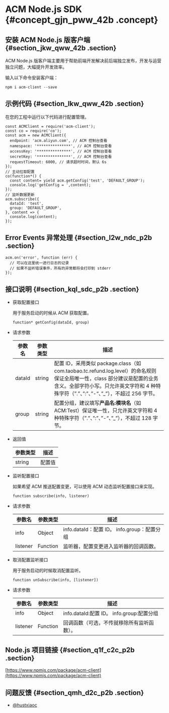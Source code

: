 # ACM Node.js SDK {#concept_gjn_pww_42b .concept}

## 安装 ACM Node.js 版客户端 {#section_jkw_qww_42b .section}

ACM Node.js 版客户端主要用于帮助前端开发解决前后端独立发布，开发与运营独立问题，大幅提升开发效率。

输入以下命令安装客户端：

```
npm i acm-client --save
```

## 示例代码 {#section_lkw_qww_42b .section}

在您的工程中运行以下代码进行配置管理。

```
const ACMClient = require('acm-client');
const co = require('co');
const acm = new ACMClient({
  endpoint: 'acm.aliyun.com', // ACM 控制台查看
  namespace: '***************', // ACM 控制台查看
  accessKey: '***************', // ACM 控制台查看
  secretKey: '***************', // ACM 控制台查看
  requestTimeout: 6000, // 请求超时时间，默认 6s
});
// 主动拉取配置
co(function*() {
  const content= yield acm.getConfig('test', 'DEFAULT_GROUP');
  console.log('getConfig = ',content);
});
// 监听数据更新
acm.subscribe({
  dataId: 'test',
  group: 'DEFAULT_GROUP',
}, content => {
  console.log(content);
});
```

## Error Events 异常处理 {#section_l2w_ndc_p2b .section}

```
acm.on('error', function (err) {
  // 可以在这里统一进行日志的记录
  // 如果不监听错误事件，所有的异常都将会打印到 stderr
});
```

## 接口说明 {#section_kql_sdc_p2b .section}

-   获取配置接口

    用于服务启动的时候从 ACM 获取配置。

    ```
    function* getConfig(dataId, group)
    ```

-   请求参数

    |参数名|参数类型|描述|
    |---|----|--|
    |dataId|string|配置 ID，采用类似 package.class（如com.taobao.tc.refund.log.level）的命名规则保证全局唯一性，class 部分建议是配置的业务含义。全部字符小写。只允许英文字符和 4 种特殊字符（”.”、”:”、”-“、”\_”），不超过 256 字节。|
    |group|string|配置分组，建议填写**产品名:模块名**（如 ACM:Test）保证唯一性，只允许英文字符和 4 种特殊字符（”.”、”:”、”-“、”\_”），不超过 128 字节。|

-   返回值

    |参数类型|描述|
    |----|--|
    |string|配置值|

-   监听配置接口

    如果希望 ACM 推送配置变更，可以使用 ACM 动态监听配置接口来实现。

    ```
    function subscribe(info, listener)
    ```

-   请求参数

    |参数名|参数类型|描述|
    |---|----|--|
    |info|Object|info.dataId：配置 ID。 info.group：配置分组|
    |listener|Function|监听器，配置变更进入监听器的回调函数。|

-   取消配置监听接口

    用于服务启动的时候取消配置监听。

    ```
    function unSubscribe(info, [listener])
    ```

-   请求参数

    |参数名|参数类型|描述|
    |---|----|--|
    |info|Object|info.dataId:配置 ID。 info.group:配置分组|
    |listener|Function|回调函数（可选，不传就移除所有监听函数）。|


## Node.js 项目链接 {#section_q1f_c2c_p2b .section}

[https://www.npmjs.com/package/acm-client](https://www.npmjs.com/package/acm-client)

## 问题反馈 {#section_qmh_d2c_p2b .section}

-   [@hustxiaoc](https://github.com/hustxiaoc)

